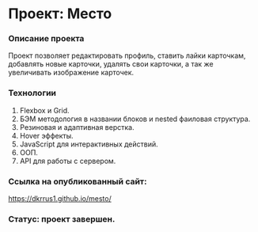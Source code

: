# Проект: Место

### Описание проекта

Проект позволяет редактировать профиль, ставить лайки карточкам, добавлять новые карточки, удалять свои карточки, а так же увеличивать изображение карточек.

### Технологии

1. Flexbox и Grid.
2. БЭМ методология в названии блоков и nested фаиловая структура.
3. Резиновая и адаптивная верстка.
4. Hover эффекты.
5. JavaScript для интерактивных действий.
6. ООП.
7. API для работы с сервером.

### Ссылка на опубликованный сайт:

https://dkrrus1.github.io/mesto/

### Статус: проект завершен.
